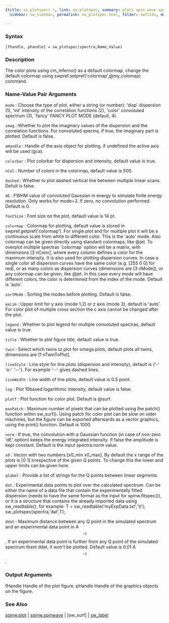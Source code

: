 ```yaml
---
{title: sw_plotspec( ), link: sw_plotspec, summary: plots spin wave spectrum, keywords: sample,
  sidebar: sw_sidebar, permalink: sw_plotspec.html, folder: swfiles, mathjax: 'true'}

---
```


### Syntax

`[fhandle, phandle] = sw_plotspec(spectra,Name,Value)`

### Description

The color plots using cm_inferno() as a default colormap, change the
default colormap using swpref.setpref('colormap',@my_colomap) command.
 

### Name-Value Pair Arguments

`mode`
: Choose the type of plot, either a string (or number):
      'disp'  dispersion (1),
      'int'   intensity of the correlation functions (2),
      'color' convoluted spectrum (3),
      'fancy' FANCY PLOT MODE (default, 4).

`imag`
: Whether to plot the imaginary values of the dispersion
  and the correlation functions. For convoluted spectra, if true,
  the imaginary part is plotted. Default is false.

`aHandle`
: Handle of the axis object for plotting, if undefined the
  active axis will be used (gca).

`colorbar`
: Plot colorbar for dispersion and intensity, default value is true.

`nCol`
: Number of colors in the colormap, default value is 500.

`dashed`
: Whether to plot dashed vertical line between multiple linear
  scans. Defult is false.

`dE`
: FWHM value of convoluted Gaussian in energy to simulate finite
  energy resolution. Only works for mode=3. If zero, no
  convolution performed. Default is 0.

`fontSize`
: Font size on the plot, default value is 14 pt.

`colormap`
: Colormap for plotting, default value is stored in 
  swpref.getpref('colormap'). For single plot and for multiple
  plot it will be a continuous scale from white to different
  color. This is the 'auto' mode. Also colormap can be given
  directly using standard colormaps, like @jet. To overplot
  multiple spectras 'colormap' option will be a matrix, with
  dimensions [3 nConv], where every column defines a color for
  the maximum intensity. It is also used for plotting dispersion
  curves. In case a single color all dispersion curves have the
  same color (e.g. [255 0 0] for red), or as many colors as
  dispersion curves (dimensions are [3 nMode]), or any colormap
  can be given, like @jet. In this case every mode will have
  different colors, the color is determined from the index of the
  mode. Default is 'auto'.

`sortMode`
: Sorting the modes before plotting. Default is false.

`axLim`
: Upper limit for y axis (mode 1,2) or z axis (mode 3), default
  is 'auto'. For color plot of multiple cross section the c axis
  cannot be changed after the plot.

`legend`
: Whether to plot legend for multiple convoluted spectras,
  default value is true.

`title`
: Whether to plot figure title, default value is true.

`twin`
: Select which twins to plot for omega plots, default plots all
  twins, dimensions are [1 nTwinToPlot].

`lineStyle`
: Line style for line plots (dispersion and intensity), default
  is {'-' 'o-' '--'}. For example '--' gives dashed lines.

`lineWidth`
: Line width of line plots, default value is 0.5 point.

`log`
: Plot 10based logarithmic intensity, default value is false.

`plotf`
: Plot function for color plot. Default is @surf.

`maxPatch`
: Maximum number of pixels that can be plotted using the patch()
  function within sw_surf(). Using patch for color plot can be
  slow on older machines, but the figure can be exported
  afterwards as a vector graphics, using the print() function.
  Default is 1000.

`norm`
: If true, the convolution with a Gaussian function (in case of
  non-zero 'dE' option) keeps the energy integrated intensity. If
  false the amplitude is kept constant. Default is the input
  spectra.norm value.

`x0`
: Vector with two numbers [x0_min x0_max]. By default the x range
  of the plots is [0 1] irrespective of the given Q points. To
  change this the lower and upper limits can be given here.

`qlabel`
: Provide a list of strings for the Q points between linear
  segments.

`dat`
: Experimental data points to plot over the calculated spectrum.
  Can be either the name of a data file that contain the
  experimentally fitted dispersion (needs to have the same format
  as the input for spinw.fitspec()), or it is a structure that
  contains the already imported data using sw_readtable(), for
  example:
      T = sw_readtable('myExpData.txt','\t');
      sw_plotspec(spectra,'dat',T);

`ddat`
: Maximum distance between any Q point in the simulated spectrum
  and an experimental data point in A$$^{-1}$$. If an experimental data
  point is further from any Q point of the simulated spectrum
  thant ddat, it won't be plotted. Default value is 0.01 A$$^{-1}$$.

### Output Arguments

fHandle   Handle of the plot figure.
pHandle   Handle of the graphics objects on the figure.

### See Also

[spinw.plot](spinw_plot.html) \| [spinw.spinwave](spinw_spinwave.html) \| [sw_surf] \| [sw_label](sw_label.html)

